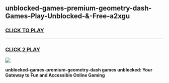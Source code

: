 
## unblocked-games-premium-geometry-dash-Games-Play-Unblocked-&-Free-a2xgu
<h3>
<a href="https://premium76.site?title=unblocked-games-premium-geometry-dash&ref=24A">CLICK TO PLAY</a></h3>
<hr>

<h3>
<a href="https://premium76.site?title=unblocked-games-premium-geometry-dash&ref=24A">CLICK 2 PLAY</a>
  
</h3>

<a href="https://premium76.site?title=unblocked-games-premium-geometry-dash&ref=24A"><img src="https://clearcache.store/games.png"></a>


**unblocked-games-premium-geometry-dash games unblocked: Your Gateway to Fun and Accessible Online Gaming**
